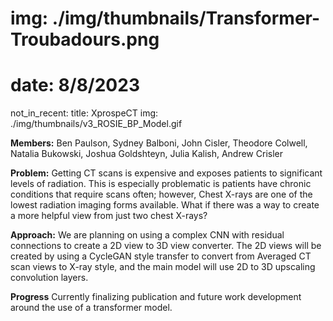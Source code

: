 # img: ./img/thumbnails/Transformer-Troubadours.png
# date: 8/8/2023
not_in_recent:
title: XprospeCT​
img: ./img/thumbnails/v3_ROSIE_BP_Model.gif

**Members:** Ben Paulson, Sydney Balboni, John Cisler, Theodore Colwell, Natalia Bukowski, Joshua Goldshteyn, Julia Kalish, Andrew Crisler

**Problem:​** Getting CT scans is expensive and exposes patients to significant levels of radiation​. This is especially problematic is patients have chronic conditions that require scans often​; however, Chest X-rays are one of the lowest radiation imaging forms available​. What if there was a way to create a more helpful view from just two chest X-rays?​

**Approach:​** We are planning on using a complex CNN with residual connections to create a 2D view to 3D view converter​. The 2D views will be created by using a CycleGAN style transfer to convert from Averaged CT scan views to X-ray style, and the main model will use 2D to 3D upscaling convolution layers​.

**Progress​** Currently finalizing publication and future work development around the use of a transformer model.
​